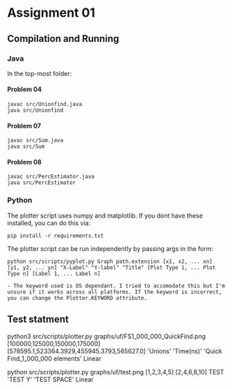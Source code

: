 # Assignment 01

## Compilation and Running
### Java 
In the top-most folder:

#### Problem 04
```shell
javac src/Unionfind.java
java src/Unionfind
```

#### Problem 07
```shell
javac src/Sum.java
java src/Sum
```

#### Problem 08
```shell
javac src/PercEstimator.java
java src/PercEstimator
```

### Python
The plotter script uses numpy and matplotlib. If you dont have these installed, you can do this via:
```shell
pip install -r requirements.txt
```
The plotter script can be run independently by passing args in the form:
```
python src/scripts/pyplot.py Graph path.extension [x1, x2, ... xn] [y1, y2, ... yn] "X-Label" "Y-label" "Title" [Plot Type 1, ... Plot Type n] [Label 1, ... Label n]

- The keyword used is OS dependant. I tried to accomodate this but I'm unsure if it works across all platforms. If the keyword is incorrect, you can change the Plotter.KEYWORD attribute.
```

## Test statment

python3 src/scripts/plotter.py graphs/uf/FS1_000_000_QuickFind.png [100000,125000,150000,175000] [578595.1,523364.3929,455945.3793,565627.0] 'Unions' 'Time(ns)' 'Quick Find_1_000_000 elements' Linear


python src/scripts/plotter.py graphs/uf/test.png [1,2,3,4,5] [2,4,6,8,10] TEST 'TEST Y' 'TEST SPACE' Linear
